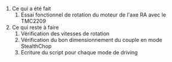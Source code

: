 1. Ce qui a été fait
   1. Essai fonctionnel de rotation du moteur de l'axe RA avec le TMC2209
2. Ce qui reste à faire
   1. Vérification des vitesses de rotation
   2. Vérification du bon dimensionnement du couple en mode StealthChop
   3. Ecriture du script pour chaque mode de driving